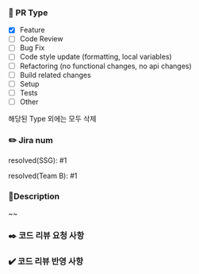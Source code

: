 ### 📌 PR Type

- [x]  Feature
- [ ]  Code Review
- [ ]  Bug Fix
- [ ]  Code style update (formatting, local variables)
- [ ]  Refactoring (no functional changes, no api changes)
- [ ]  Build related changes
- [ ]  Setup
- [ ]  Tests
- [ ]  Other

해당된 Type 외에는 모두 삭제

### ✏️ Jira num

resolved(SSG): #1

resolved(Team B): #1

### 📑Description

~~

### ✒️ 코드 리뷰 요청 사항

### ✔️ 코드 리뷰 반영 사항
